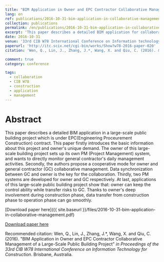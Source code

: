 ```yaml
---
title: "BIM Application in Owner and EPC Contractor Collaborative Management of a Large-Scale Public Building Project"
lang: en
ref: publications/2016-10-31-bim-application-in-collaborative-management
collection: publications
permalink: /en/publications/2016-10-31-bim-application-in-collaborative-management
excerpt: 'This paper describes a detailed BIM application for collaboration of owners and general contractors.'
date: 2016-10-31
venue: '33rd CIB W78 International Conference on Information technology for Construction'
paperurl: 'http://itc.scix.net/cgi-bin/works/Show?w78-2016-paper-020'
citation: 'Wen, Q., Lin, J., Zhang, J.*, Wang, X. and Qiu, C. (2016). &quot;BIM Application in Owner and EPC Contractor Collaborative Management of a Large-Scale Public Building Project&quot; <i>in Proceedings of the 33rd CIB W78 International Conference on Information Technology for Construction</i>. Brisbane, Australia.'

comment: true
category: conference

tags: 
  - collaboration
  - CIB W78
  - construction
  - application
  - management
---
```



Abstract
====

This paper describes a detailed BIM application in a large-scale public building project which is under EPC(Engineering Proceurement Construction) contract. This paper firstly introduces the basic information about this project and owner's unique demand. The owner of this large-scale building project sets up its own PM (Project Management) system, and wants to directly monitor general contractor's daily management activities. Secondly, the authors propose a cooperative mode for owner and general contractor (GC) collaborative management. Data synchronization between GC and owner is the key for the collaboration. Thirdly, two PM systems are developed for owner and GC respectively. At last, applications of this large-scale public building project show that: owner can keep the control ability while transfer risks to GC. Thanks to owner's deep involvement during construction phase, data transfer from construction phase to operation phase can go smoothly. 

[Download paper here]({{ site.baseurl }}/files/2016-10-31-bim-application-in-collaborative-management.pdf)

[Download paper here](http://itc.scix.net/cgi-bin/works/Show?w78-2016-paper-020)

Recommended citation: Wen, Q., Lin, J., Zhang, J.*, Wang, X. and Qiu, C. (2016). &quot;BIM Application in Owner and EPC Contractor Collaborative Management of a Large-Scale Public Building Project&quot; <i>in Proceedings of the 33rd CIB W78 International Conference on Information Technology for Construction</i>. Brisbane, Australia.